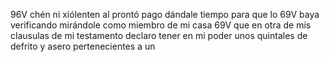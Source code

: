 96V
chén ni xiólenten al prontó pago dándale tiempo para que lo
69V
baya verificando mirándole como miembro de mi casa
69V
que en otra de mis clausulas de mi testamento declaro tener
en mi poder unos quintales de defrito y asero pertenecientes a un
